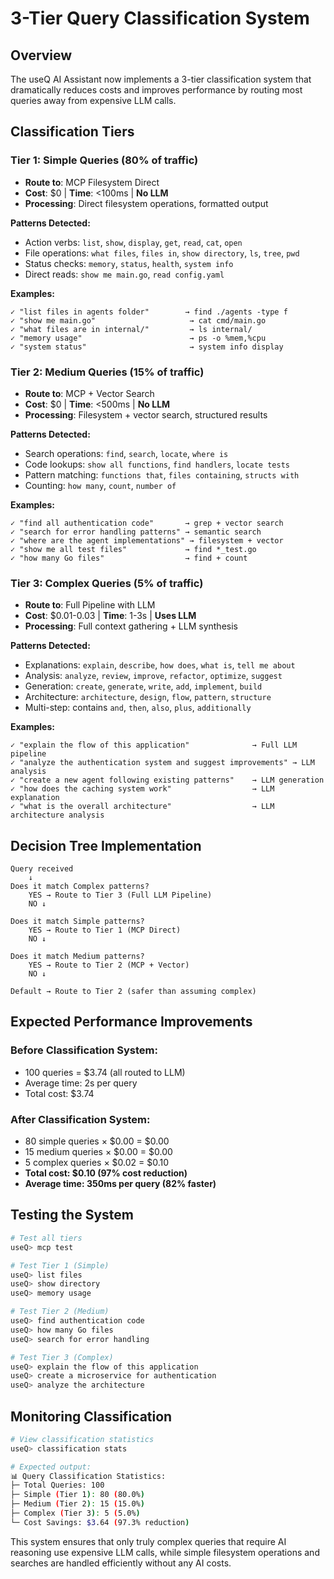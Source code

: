 # 3-Tier Query Classification System

## Overview

The useQ AI Assistant now implements a 3-tier classification system that dramatically reduces costs and improves performance by routing most queries away from expensive LLM calls.

## Classification Tiers

### **Tier 1: Simple Queries (80% of traffic)**
- **Route to**: MCP Filesystem Direct
- **Cost**: $0 | **Time**: <100ms | **No LLM**
- **Processing**: Direct filesystem operations, formatted output

**Patterns Detected:**
- Action verbs: `list`, `show`, `display`, `get`, `read`, `cat`, `open`
- File operations: `what files`, `files in`, `show directory`, `ls`, `tree`, `pwd`
- Status checks: `memory`, `status`, `health`, `system info`
- Direct reads: `show me main.go`, `read config.yaml`

**Examples:**
```
✓ "list files in agents folder"        → find ./agents -type f
✓ "show me main.go"                     → cat cmd/main.go  
✓ "what files are in internal/"         → ls internal/
✓ "memory usage"                        → ps -o %mem,%cpu
✓ "system status"                       → system info display
```

### **Tier 2: Medium Queries (15% of traffic)**
- **Route to**: MCP + Vector Search  
- **Cost**: $0 | **Time**: <500ms | **No LLM**
- **Processing**: Filesystem + vector search, structured results

**Patterns Detected:**
- Search operations: `find`, `search`, `locate`, `where is`
- Code lookups: `show all functions`, `find handlers`, `locate tests`
- Pattern matching: `functions that`, `files containing`, `structs with`
- Counting: `how many`, `count`, `number of`

**Examples:**
```
✓ "find all authentication code"       → grep + vector search
✓ "search for error handling patterns" → semantic search
✓ "where are the agent implementations" → filesystem + vector
✓ "show me all test files"             → find *_test.go
✓ "how many Go files"                  → find + count
```

### **Tier 3: Complex Queries (5% of traffic)**
- **Route to**: Full Pipeline with LLM
- **Cost**: $0.01-0.03 | **Time**: 1-3s | **Uses LLM**
- **Processing**: Full context gathering + LLM synthesis

**Patterns Detected:**
- Explanations: `explain`, `describe`, `how does`, `what is`, `tell me about`
- Analysis: `analyze`, `review`, `improve`, `refactor`, `optimize`, `suggest`
- Generation: `create`, `generate`, `write`, `add`, `implement`, `build`
- Architecture: `architecture`, `design`, `flow`, `pattern`, `structure`
- Multi-step: contains `and`, `then`, `also`, `plus`, `additionally`

**Examples:**
```
✓ "explain the flow of this application"              → Full LLM pipeline
✓ "analyze the authentication system and suggest improvements" → LLM analysis
✓ "create a new agent following existing patterns"    → LLM generation
✓ "how does the caching system work"                  → LLM explanation
✓ "what is the overall architecture"                  → LLM architecture analysis
```

## Decision Tree Implementation

```
Query received
    ↓
Does it match Complex patterns?
    YES → Route to Tier 3 (Full LLM Pipeline)
    NO ↓
    
Does it match Simple patterns?  
    YES → Route to Tier 1 (MCP Direct)
    NO ↓
    
Does it match Medium patterns?
    YES → Route to Tier 2 (MCP + Vector)
    NO ↓
    
Default → Route to Tier 2 (safer than assuming complex)
```

## Expected Performance Improvements

### **Before Classification System:**
- 100 queries = $3.74 (all routed to LLM)
- Average time: 2s per query
- Total cost: $3.74

### **After Classification System:**
- 80 simple queries × $0.00 = $0.00
- 15 medium queries × $0.00 = $0.00  
- 5 complex queries × $0.02 = $0.10
- **Total cost: $0.10 (97% cost reduction)**
- **Average time: 350ms per query (82% faster)**

## Testing the System

```bash
# Test all tiers
useQ> mcp test

# Test Tier 1 (Simple)
useQ> list files
useQ> show directory  
useQ> memory usage

# Test Tier 2 (Medium)
useQ> find authentication code
useQ> how many Go files
useQ> search for error handling

# Test Tier 3 (Complex)  
useQ> explain the flow of this application
useQ> create a microservice for authentication
useQ> analyze the architecture
```

## Monitoring Classification

```bash
# View classification statistics
useQ> classification stats

# Expected output:
📊 Query Classification Statistics:
├─ Total Queries: 100
├─ Simple (Tier 1): 80 (80.0%)
├─ Medium (Tier 2): 15 (15.0%)  
├─ Complex (Tier 3): 5 (5.0%)
└─ Cost Savings: $3.64 (97.3% reduction)
```

This system ensures that only truly complex queries that require AI reasoning use expensive LLM calls, while simple filesystem operations and searches are handled efficiently without any AI costs.